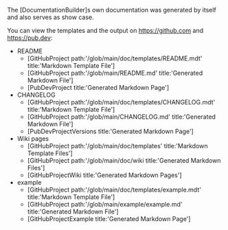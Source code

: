 [//]: # (This file was generated from: doc/templates/example.mdt using the documentation_builder package on: 2021-08-15 15:49:59.132912.)
The [DocumentationBuilder]s own documentation was generated by itself and also serves as show case.

You can view the templates and the output on https://github.com and https://pub.dev:

- README
  - [GitHubProject path:'/glob/main/doc/templates/README.mdt' title:'Markdown Template File']
  - [GitHubProject path:'/glob/main/README.md' title:'Generated Markdown File']
  - [PubDevProject title:'Generated Markdown Page']
- CHANGELOG
  - [GitHubProject path:'/glob/main/doc/templates/CHANGELOG.mdt' title:'Markdown Template File']
  - [GitHubProject path:'/glob/main/CHANGELOG.md' title:'Generated Markdown File']
  - [PubDevProjectVersions title:'Generated Markdown Page']
- Wiki pages
  - [GitHubProject path:'/glob/main/doc/templates' title:'Markdown Template Files']
  - [GitHubProject path:'/glob/main/doc/wiki title:'Generated Markdown Files']
  - [GitHubProjectWiki title:'Generated Markdown Pages']
- example
  - [GitHubProject path:'/glob/main/doc/templates/example.mdt' title:'Markdown Template File']
  - [GitHubProject path:'/glob/main/example/example.md' title:'Generated Markdown File']
  - [GitHubProjectExample title:'Generated Markdown Page']